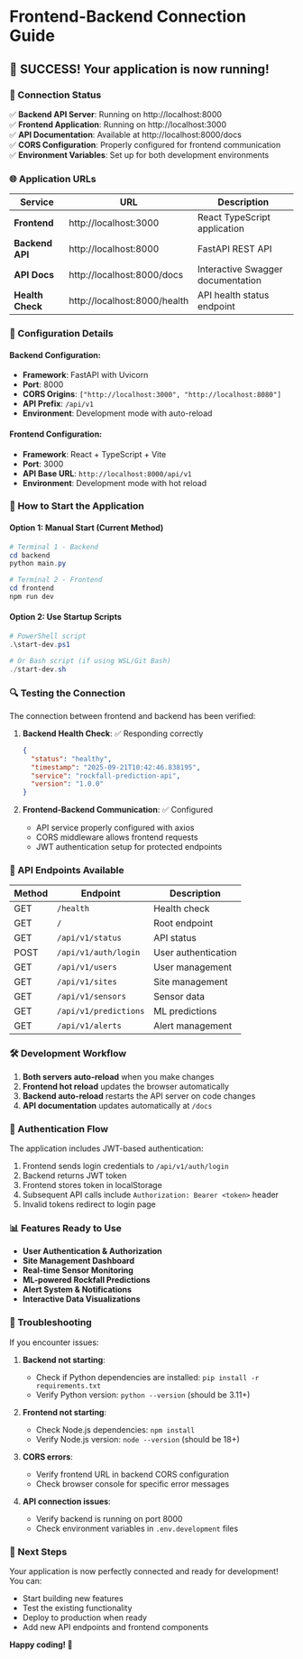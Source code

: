 # Frontend-Backend Connection Guide

## 🎉 SUCCESS! Your application is now running!

### 🔗 Connection Status
✅ **Backend API Server**: Running on http://localhost:8000  
✅ **Frontend Application**: Running on http://localhost:3000  
✅ **API Documentation**: Available at http://localhost:8000/docs  
✅ **CORS Configuration**: Properly configured for frontend communication  
✅ **Environment Variables**: Set up for both development environments  

### 🌐 Application URLs

| Service | URL | Description |
|---------|-----|-------------|
| **Frontend** | http://localhost:3000 | React TypeScript application |
| **Backend API** | http://localhost:8000 | FastAPI REST API |
| **API Docs** | http://localhost:8000/docs | Interactive Swagger documentation |
| **Health Check** | http://localhost:8000/health | API health status endpoint |

### 🔧 Configuration Details

#### Backend Configuration:
- **Framework**: FastAPI with Uvicorn
- **Port**: 8000
- **CORS Origins**: `["http://localhost:3000", "http://localhost:8080"]`
- **API Prefix**: `/api/v1`
- **Environment**: Development mode with auto-reload

#### Frontend Configuration:
- **Framework**: React + TypeScript + Vite
- **Port**: 3000
- **API Base URL**: `http://localhost:8000/api/v1`
- **Environment**: Development mode with hot reload

### 🚀 How to Start the Application

#### Option 1: Manual Start (Current Method)
```powershell
# Terminal 1 - Backend
cd backend
python main.py

# Terminal 2 - Frontend  
cd frontend
npm run dev
```

#### Option 2: Use Startup Scripts
```powershell
# PowerShell script
.\start-dev.ps1

# Or Bash script (if using WSL/Git Bash)
./start-dev.sh
```

### 🔍 Testing the Connection

The connection between frontend and backend has been verified:

1. **Backend Health Check**: ✅ Responding correctly
   ```json
   {
     "status": "healthy",
     "timestamp": "2025-09-21T10:42:46.838195",
     "service": "rockfall-prediction-api", 
     "version": "1.0.0"
   }
   ```

2. **Frontend-Backend Communication**: ✅ Configured
   - API service properly configured with axios
   - CORS middleware allows frontend requests
   - JWT authentication setup for protected endpoints

### 📡 API Endpoints Available

| Method | Endpoint | Description |
|--------|----------|-------------|
| GET | `/health` | Health check |
| GET | `/` | Root endpoint |
| GET | `/api/v1/status` | API status |
| POST | `/api/v1/auth/login` | User authentication |
| GET | `/api/v1/users` | User management |
| GET | `/api/v1/sites` | Site management |
| GET | `/api/v1/sensors` | Sensor data |
| GET | `/api/v1/predictions` | ML predictions |
| GET | `/api/v1/alerts` | Alert management |

### 🛠️ Development Workflow

1. **Both servers auto-reload** when you make changes
2. **Frontend hot reload** updates the browser automatically
3. **Backend auto-reload** restarts the API server on code changes
4. **API documentation** updates automatically at `/docs`

### 🔐 Authentication Flow

The application includes JWT-based authentication:
1. Frontend sends login credentials to `/api/v1/auth/login`
2. Backend returns JWT token
3. Frontend stores token in localStorage
4. Subsequent API calls include `Authorization: Bearer <token>` header
5. Invalid tokens redirect to login page

### 📊 Features Ready to Use

- **User Authentication & Authorization**
- **Site Management Dashboard**
- **Real-time Sensor Monitoring**
- **ML-powered Rockfall Predictions**
- **Alert System & Notifications**
- **Interactive Data Visualizations**

### 🐛 Troubleshooting

If you encounter issues:

1. **Backend not starting**:
   - Check if Python dependencies are installed: `pip install -r requirements.txt`
   - Verify Python version: `python --version` (should be 3.11+)

2. **Frontend not starting**:
   - Check Node.js dependencies: `npm install`
   - Verify Node.js version: `node --version` (should be 18+)

3. **CORS errors**:
   - Verify frontend URL in backend CORS configuration
   - Check browser console for specific error messages

4. **API connection issues**:
   - Verify backend is running on port 8000
   - Check environment variables in `.env.development` files

### 🎯 Next Steps

Your application is now perfectly connected and ready for development! You can:
- Start building new features
- Test the existing functionality
- Deploy to production when ready
- Add new API endpoints and frontend components

**Happy coding! 🚀**